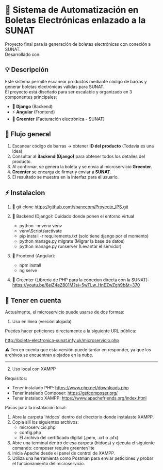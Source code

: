 # 💼 Sistema de Automatización en Boletas Electrónicas enlazado a la SUNAT

Proyecto final para la generación de boletas electrónicas con conexión a SUNAT.  
Desarrollado con:

## 💡 Descripción

Este sistema permite escanear productos mediante código de barras y generar boletas electrónicas válidas para SUNAT.  
El proyecto está diseñado para ser escalable y organizado en 3 componentes principales:

- 🐍 **Django** (Backend)
- ⚡ **Angular** (Frontend)
- 🧾 **Greenter** (Facturación electrónica - SUNAT)

## 🔗 Flujo general

1. Escanear código de barras → obtener **ID del producto** (Todavia es una idea)
2. Consultar al **Backend (Django)** para obtener todos los detalles del producto.
3. Al confirmar, se genera la boleta y se envía al microservicio **Greenter**.
4. **Greenter** se encarga de firmar y enviar a **SUNAT**.
5. El resultado se muestra en la interfaz para el usuario.

## ⚡ Instalacion

1. 📌 git clone https://github.com/shanccom/Proyecto_IPS.git

2. 📌 Backend (Django): Cuidado donde ponen el entorno virtual
    - python -m venv venv
    - venv\Scripts\activate
    - pip install -r requirements.txt (solo tiene django por el momento)
    - python manage.py migrate (Migrar la base de datos)
    - python manage.py runserver (Levantar el servidor)

3. 📌 Frontend (Angular): 
    - npm install
    - ng serve

4. 📌 Greenter (Libreria de PHP para la conexion directa con la SUNAT):  https://youtu.be/6eiZ4eZ801M?si=5wTLw_HnEZwZgh9b&t=370
    
## 🔗 Tener en cuenta

Actualmente, el microservicio puede usarse de dos formas:

1. Uso en línea (versión alojada)

Puedes hacer peticiones directamente a la siguiente URL pública:

http://boleta-electronica-sunat.infy.uk/microservicio.php

⚠️ Ten en cuenta que esta versión puede tardar en responder, ya que los archivos se encuentran alojados en la nube.

------------------------------------------------------------

2. Uso local con XAMPP

Requisitos:
- Tener instalado PHP: https://www.php.net/downloads.php
- Tener instalado Composer: https://getcomposer.org/
- Tener instalado XAMPP: https://www.apachefriends.org/index.html

Pasos para la instalación local:

1. Abre la carpeta 'htdocs' dentro del directorio donde instalaste XAMPP.
2. Copia allí los siguientes archivos:
   - microservicio.php
   - config.php
   - El archivo del certificado digital (.pem, .crt o .pfx)
3. Abre una terminal dentro de esa carpeta (htdocs) y ejecuta el siguiente comando:
   composer require greenter/lite
4. Inicia Apache desde el panel de control de XAMPP.
5. Utiliza una herramienta como Postman para enviar peticiones y probar el funcionamiento del microservicio.